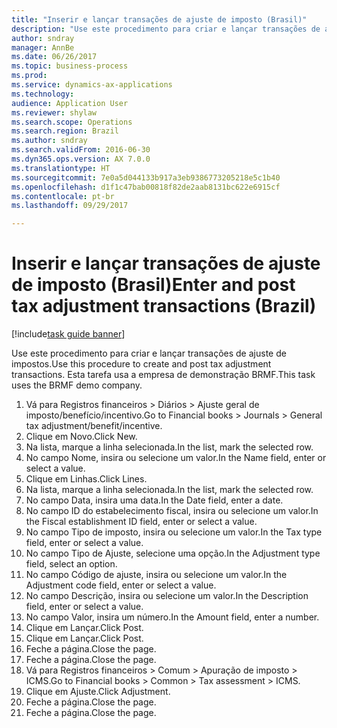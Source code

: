 ```yaml
--- 
title: "Inserir e lançar transações de ajuste de imposto (Brasil)"
description: "Use este procedimento para criar e lançar transações de ajuste de impostos."
author: sndray
manager: AnnBe
ms.date: 06/26/2017
ms.topic: business-process
ms.prod: 
ms.service: dynamics-ax-applications
ms.technology: 
audience: Application User
ms.reviewer: shylaw
ms.search.scope: Operations
ms.search.region: Brazil
ms.author: sndray
ms.search.validFrom: 2016-06-30
ms.dyn365.ops.version: AX 7.0.0
ms.translationtype: HT
ms.sourcegitcommit: 7e0a5d044133b917a3eb9386773205218e5c1b40
ms.openlocfilehash: d1f1c47bab00818f82de2aab8131bc622e6915cf
ms.contentlocale: pt-br
ms.lasthandoff: 09/29/2017

---
```

# <a name="enter-and-post-tax-adjustment-transactions-brazil"></a><span data-ttu-id="9838d-103">Inserir e lançar transações de ajuste de imposto (Brasil)</span><span class="sxs-lookup"><span data-stu-id="9838d-103">Enter and post tax adjustment transactions (Brazil)</span></span>

[!include[task guide banner](../../includes/task-guide-banner.md)]

<span data-ttu-id="9838d-104">Use este procedimento para criar e lançar transações de ajuste de impostos.</span><span class="sxs-lookup"><span data-stu-id="9838d-104">Use this procedure to create and post tax adjustment transactions.</span></span> <span data-ttu-id="9838d-105">Esta tarefa usa a empresa de demonstração BRMF.</span><span class="sxs-lookup"><span data-stu-id="9838d-105">This task uses the BRMF demo company.</span></span>

1. <span data-ttu-id="9838d-106">Vá para Registros financeiros > Diários > Ajuste geral de imposto/benefício/incentivo.</span><span class="sxs-lookup"><span data-stu-id="9838d-106">Go to Financial books > Journals > General tax adjustment/benefit/incentive.</span></span>
2. <span data-ttu-id="9838d-107">Clique em Novo.</span><span class="sxs-lookup"><span data-stu-id="9838d-107">Click New.</span></span>
3. <span data-ttu-id="9838d-108">Na lista, marque a linha selecionada.</span><span class="sxs-lookup"><span data-stu-id="9838d-108">In the list, mark the selected row.</span></span>
4. <span data-ttu-id="9838d-109">No campo Nome, insira ou selecione um valor.</span><span class="sxs-lookup"><span data-stu-id="9838d-109">In the Name field, enter or select a value.</span></span>
5. <span data-ttu-id="9838d-110">Clique em Linhas.</span><span class="sxs-lookup"><span data-stu-id="9838d-110">Click Lines.</span></span>
6. <span data-ttu-id="9838d-111">Na lista, marque a linha selecionada.</span><span class="sxs-lookup"><span data-stu-id="9838d-111">In the list, mark the selected row.</span></span>
7. <span data-ttu-id="9838d-112">No campo Data, insira uma data.</span><span class="sxs-lookup"><span data-stu-id="9838d-112">In the Date field, enter a date.</span></span>
8. <span data-ttu-id="9838d-113">No campo ID do estabelecimento fiscal, insira ou selecione um valor.</span><span class="sxs-lookup"><span data-stu-id="9838d-113">In the Fiscal establishment ID field, enter or select a value.</span></span>
9. <span data-ttu-id="9838d-114">No campo Tipo de imposto, insira ou selecione um valor.</span><span class="sxs-lookup"><span data-stu-id="9838d-114">In the Tax type field, enter or select a value.</span></span>
10. <span data-ttu-id="9838d-115">No campo Tipo de Ajuste, selecione uma opção.</span><span class="sxs-lookup"><span data-stu-id="9838d-115">In the Adjustment type field, select an option.</span></span>
11. <span data-ttu-id="9838d-116">No campo Código de ajuste, insira ou selecione um valor.</span><span class="sxs-lookup"><span data-stu-id="9838d-116">In the Adjustment code field, enter or select a value.</span></span>
12. <span data-ttu-id="9838d-117">No campo Descrição, insira ou selecione um valor.</span><span class="sxs-lookup"><span data-stu-id="9838d-117">In the Description field, enter or select a value.</span></span>
13. <span data-ttu-id="9838d-118">No campo Valor, insira um número.</span><span class="sxs-lookup"><span data-stu-id="9838d-118">In the Amount field, enter a number.</span></span>
14. <span data-ttu-id="9838d-119">Clique em Lançar.</span><span class="sxs-lookup"><span data-stu-id="9838d-119">Click Post.</span></span>
15. <span data-ttu-id="9838d-120">Clique em Lançar.</span><span class="sxs-lookup"><span data-stu-id="9838d-120">Click Post.</span></span>
16. <span data-ttu-id="9838d-121">Feche a página.</span><span class="sxs-lookup"><span data-stu-id="9838d-121">Close the page.</span></span>
17. <span data-ttu-id="9838d-122">Feche a página.</span><span class="sxs-lookup"><span data-stu-id="9838d-122">Close the page.</span></span>
18. <span data-ttu-id="9838d-123">Vá para Registros financeiros > Comum > Apuração de imposto > ICMS.</span><span class="sxs-lookup"><span data-stu-id="9838d-123">Go to Financial books > Common > Tax assessment > ICMS.</span></span>
19. <span data-ttu-id="9838d-124">Clique em Ajuste.</span><span class="sxs-lookup"><span data-stu-id="9838d-124">Click Adjustment.</span></span>
20. <span data-ttu-id="9838d-125">Feche a página.</span><span class="sxs-lookup"><span data-stu-id="9838d-125">Close the page.</span></span>
21. <span data-ttu-id="9838d-126">Feche a página.</span><span class="sxs-lookup"><span data-stu-id="9838d-126">Close the page.</span></span>


